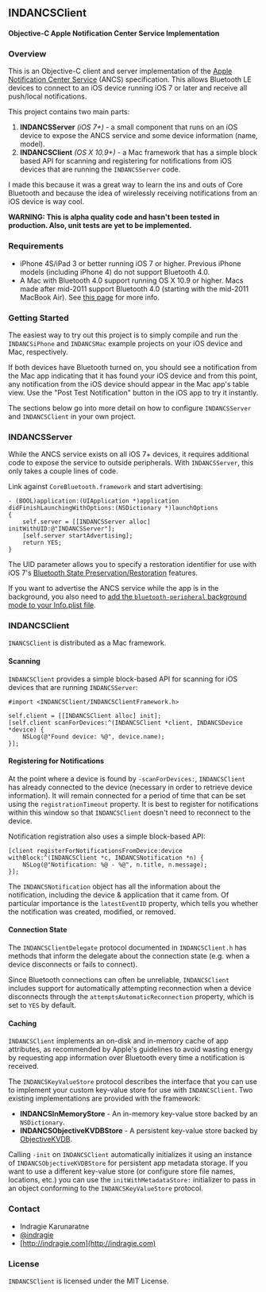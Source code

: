 ## INDANCSClient
#### Objective-C Apple Notification Center Service Implementation

### Overview

This is an Objective-C client and server implementation of the [Apple Notification Center Service](https://developer.apple.com/library/IOS/documentation/CoreBluetooth/Reference/AppleNotificationCenterServiceSpecification/Introduction/Introduction.html) (ANCS) specification. This allows Bluetooth LE devices to connect to an iOS device running iOS 7 or later and receive all push/local notifications.

This project contains two main parts: 

1. **INDANCSServer** *(iOS 7+)* - a small component that runs on an iOS device to expose the ANCS service and some device information (name, model). 
2. **INDANCSClient** *(OS X 10.9+)* - a Mac framework that has a simple block based API for scanning and registering for notifications from iOS devices that are running the `INDANCSServer` code.

I made this because it was a great way to learn the ins and outs of Core Bluetooth and because the idea of wirelessly receiving notifications from an iOS device is way cool.

**WARNING: This is alpha quality code and hasn't been tested in production. Also, unit tests are yet to be implemented.**

### Requirements

* iPhone 4S/iPad 3 or better running iOS 7 or higher. Previous iPhone models (including iPhone 4) do not support Bluetooth 4.0.
* A Mac with Bluetooth 4.0 support running OS X 10.9 or higher. Macs made after mid-2011 support Bluetooth 4.0 (starting with the mid-2011 MacBook Air). See [this page](http://www.everymac.com/systems/by_capability/macs-with-bluetooth-different-bluetooth-capabilities.html) for more info.

### Getting Started

The easiest way to try out this project is to simply compile and run the `INDANCSiPhone` and `INDANCSMac` example projects on your iOS device and Mac, respectively. 

If both devices have Bluetooth turned on, you should see a notification from the Mac app indicating that it has found your iOS device and from this point, any notification from the iOS device should appear in the Mac app's table view. Use the "Post Test Notification" button in the iOS app to try it instantly.

The sections below go into more detail on how to configure `INDANCSServer` and `INDANCSClient` in your own project.

### INDANCSServer

While the ANCS service exists on all iOS 7+ devices, it requires additional code to expose the service to outside peripherals. With `INDANCSServer`, this only takes a couple lines of code.

Link against `CoreBluetooth.framework` and start advertising:

```obj-c
- (BOOL)application:(UIApplication *)application didFinishLaunchingWithOptions:(NSDictionary *)launchOptions
{
    self.server = [[INDANCSServer alloc] initWithUID:@"INDANCSServer"];
	[self.server startAdvertising];
    return YES;
}
```

The UID parameter allows you to specify a restoration identifier for use with iOS 7's [Bluetooth State Preservation/Restoration](https://developer.apple.com/library/ios/documentation/NetworkingInternetWeb/Conceptual/CoreBluetooth_concepts/CoreBluetoothBackgroundProcessingForIOSApps/PerformingTasksWhileYourAppIsInTheBackground.html) features. 

If you want to advertise the ANCS service while the app is in the background, you also need to [add the `bluetooth-peripheral` background mode to your Info.plist file](https://developer.apple.com/library/ios/documentation/General/Reference/InfoPlistKeyReference/Articles/iPhoneOSKeys.html#//apple_ref/doc/plist/info/UIBackgroundModes).

### INDANCSClient

`INANCSClient` is distributed as a Mac framework.

#### Scanning

`INDANCSClient` provides a simple block-based API for scanning for iOS devices that are running `INDANCSServer`:

```obj-c
#import <INDANCSClient/INDANCSClientFramework.h>

self.client = [[INDANCSClient alloc] init];
[self.client scanForDevices:^(INDANCSClient *client, INDANCSDevice *device) {
	NSLog(@"Found device: %@", device.name);
}];
```

#### Registering for Notifications

At the point where a device is found by `-scanForDevices:`, `INDANCSClient` has already connected to the device (necessary in order to retrieve device information). It will remain connected for a period of time that can be set using the `registrationTimeout` property. It is best to register for notifications within this window so that `INDANCSClient` doesn't need to reconnect to the device.

Notification registration also uses a simple block-based API:

```obj-c
[client registerForNotificationsFromDevice:device withBlock:^(INDANCSClient *c, INDANCSNotification *n) {
	NSLog(@"Notification: %@ - %@", n.title, n.message);
}];
```

The `INDANCSNotification` object has all the information about the notification, including the device & application that it came from. Of particular importance is the `latestEventID` property, which tells you whether the notification was created, modified, or removed.

#### Connection State

The `INDANCSClientDelegate` protocol documented in `INDANCSClient.h` has methods that inform the delegate about the connection state (e.g. when a device disconnects or fails to connect).

Since Bluetooth connections can often be unreliable, `INDANCSClient` includes support for automatically attempting reconnection when a device disconnects through the `attemptsAutomaticReconnection` property, which is set to `YES` by default.

#### Caching

`INDANCSClient` implements an on-disk and in-memory cache of app attributes, as recommended by Apple's guidelines to avoid wasting energy by requesting app information over Bluetooth every time a notification is received.

The `INDANCSKeyValueStore` protocol describes the interface that you can use to implement your custom key-value store for use with `INDANCSClient`. Two existing implementations are provided with the framework:

* **INDANCSInMemoryStore** - An in-memory key-value store backed by an `NSDictionary`.
* **INDANCSObjectiveKVDBStore** - A persistent key-value store backed by [ObjectiveKVDB](https://github.com/indragiek/ObjectiveKVDB).

Calling `-init` on `INDANCSClient` automatically initializes it using an instance of `INDANCSObjectiveKVDBStore` for persistent app metadata storage. If you want to use a different key-value store (or configure store file names, locations, etc.) you can use the `initWithMetadataStore:` initializer to pass in an object conforming to the `INDANCSKeyValueStore` protocol.

### Contact

* Indragie Karunaratne
* [@indragie](http://twitter.com/indragie)
* [http://indragie.com](http://indragie.com)

### License

`INDANCSClient` is licensed under the MIT License.
